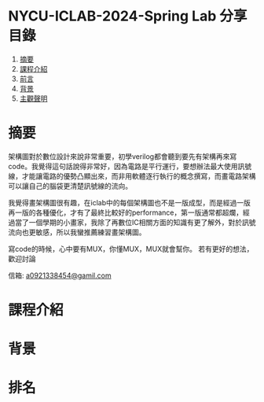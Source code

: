 # NYCU-ICLAB-2024-Spring Lab 分享目錄
1. [摘要](#摘要)
2. [課程介紹](#課程介紹)
3. [前言](#前言)
4. [背景](#背景)
5. [主觀聲明](#主觀聲明)
# 摘要
架構圖對於數位設計來說非常重要，初學verilog都會聽到要先有架構再來寫code。我覺得這句話說得非常好，因為電路是平行運行，要想辦法最大使用訊號線，才能讓電路的優勢凸顯出來，而非用軟體逐行執行的概念撰寫，而畫電路架構可以讓自己的腦袋更清楚訊號線的流向。

我覺得畫架構圖很有趣，在iclab中的每個架構圖也不是一版成型，而是經過一版再一版的各種優化，才有了最終比較好的performance，第一版通常都超爛，經過當了一個學期的小畫家，我除了再數位IC相關方面的知識有更了解外，對於訊號流向也更敏感，所以我蠻推薦練習畫架構圖。

寫code的時候，心中要有MUX，你懂MUX，MUX就會幫你。
 若有更好的想法，歡迎討論

 
 信箱: a0921338454@gamil.com
# 課程介紹
# 背景
# 排名
